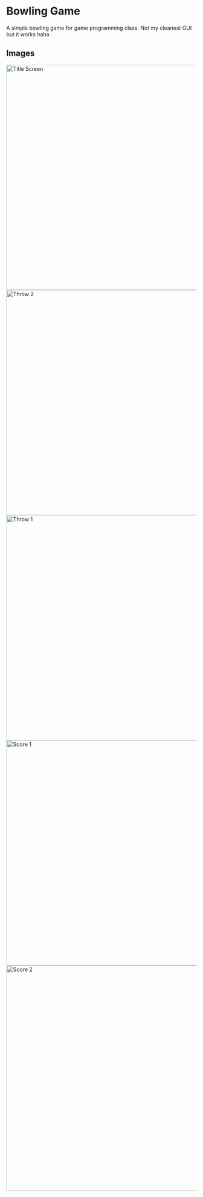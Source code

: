 # Bowling Game
A simple bowling game for game programming class. Not my cleanest GUI but it works haha

## Images
<img width="595" alt="Title Screen" src="https://github.com/TimShaw1/Haxe-Projects/assets/70497517/f243f9dd-0470-408a-91ea-d43a2377ba02">

<img width="595" alt="Throw 2" src="https://github.com/TimShaw1/Haxe-Projects/assets/70497517/0e159195-3d62-4f44-b96e-479b04d0f412">
<img width="595" alt="Throw 1" src="https://github.com/TimShaw1/Haxe-Projects/assets/70497517/2b693cd8-4018-4283-8b7b-62660dc19f94">

<img width="595" alt="Score 1" src="https://github.com/TimShaw1/Haxe-Projects/assets/70497517/80c19d6a-a5ff-422a-bff4-787c0bbd804e">
<img width="596" alt="Score 2" src="https://github.com/TimShaw1/Haxe-Projects/assets/70497517/a9e8cec9-63ae-4bd4-9b0e-5842f6ed7ba4">
